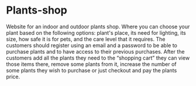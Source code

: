 # Plants-shop
Website for an indoor and outdoor plants shop. 
Where you can choose your plant based on the following options: plant's place, its need for lighting, its size, how safe it is for pets, and the care level that it requires. The customers should register using an email and a password to be able to purchase plants and to have access to their previous purchases. 
After the customers add all the plants they need to the “shopping cart” they can view those items there, remove some plants from it, increase the number of some plants they wish to purchase or just checkout and pay the plants price.
